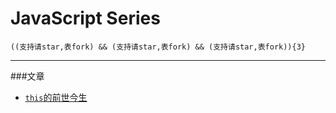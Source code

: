 # JavaScript Series
    ((支持请star,表fork) && (支持请star,表fork) && (支持请star,表fork)){3}
***
###文章  
+ [`this`的前世今生](/issues/1 "this前世今生")
